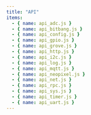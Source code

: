 ```yaml
---
title: "API"
items:
  - { name: api_adc.js }
  - { name: api_bitbang.js }
  - { name: api_config.js }
  - { name: api_gpio.js }
  - { name: api_grove.js }
  - { name: api_http.js }
  - { name: api_i2c.js }
  - { name: api_log.js }
  - { name: api_mqtt.js }
  - { name: api_neopixel.js }
  - { name: api_net.js }
  - { name: api_rpc.js }
  - { name: api_sys.js }
  - { name: api_timer.js }
  - { name: api_uart.js }
---
```

